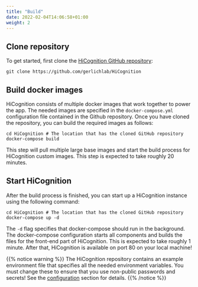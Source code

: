 ```yaml
---
title: "Build"
date: 2022-02-04T14:06:58+01:00
weight: 2
---
```


## Clone repository

To get started, first clone the [HiCognition GitHub repository](https://github.com/gerlichlab/HiCognition):

```
git clone https://github.com/gerlichlab/HiCognition
```

## Build docker images

HiCognition consists of multiple docker images that work together to power the app. The needed images are specified in the `docker-compose.yml` configuration file contained in the Github repository. Once you have cloned the repository, you can build the required images as follows:

```
cd HiCognition # The location that has the cloned GitHub repository
docker-compose build
```

This step will pull multiple large base images and start the build process for HiCognition custom images. This step is expected to take roughly 20 minutes.

## Start HiCognition

After the build process is finished, you can start up a HiCognition instance using the following command:

```
cd HiCognition # The location that has the cloned GitHub repository
docker-compose up -d
```

The `-d` flag specifies that docker-compose should run in the background. The docker-compose configuration starts all components and builds the files for the front-end part of HiCognition. This is expected to take roughly 1 minute. After that, HiCognition is available on port 80 on your local machine!

{{% notice warning %}}
The HiCognition repository contains an example environment file that specifies all the needed environment variables. You must change these to ensure that you use non-public passwords and secrets! See the [configuration](/docs/installation/configuration) section for details. 
{{% /notice %}}